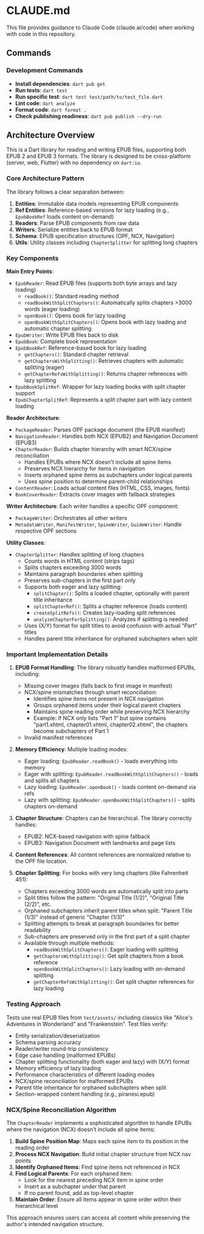 # CLAUDE.md

This file provides guidance to Claude Code (claude.ai/code) when working with code in this repository.

## Commands

### Development Commands
- **Install dependencies**: `dart pub get`
- **Run tests**: `dart test`
- **Run specific test**: `dart test test/path/to/test_file.dart`
- **Lint code**: `dart analyze`
- **Format code**: `dart format .`
- **Check publishing readiness**: `dart pub publish --dry-run`

## Architecture Overview

This is a Dart library for reading and writing EPUB files, supporting both EPUB 2 and EPUB 3 formats. The library is designed to be cross-platform (server, web, Flutter) with no dependency on `dart:io`.

### Core Architecture Pattern

The library follows a clear separation between:
1. **Entities**: Immutable data models representing EPUB components
2. **Ref Entities**: Reference-based versions for lazy loading (e.g., `EpubBookRef` loads content on-demand)
3. **Readers**: Parse EPUB components from raw data
4. **Writers**: Serialize entities back to EPUB format
5. **Schema**: EPUB specification structures (OPF, NCX, Navigation)
6. **Utils**: Utility classes including `ChapterSplitter` for splitting long chapters

### Key Components

**Main Entry Points**:
- `EpubReader`: Read EPUB files (supports both byte arrays and lazy loading)
  - `readBook()`: Standard reading method
  - `readBookWithSplitChapters()`: Automatically splits chapters >3000 words (eager loading)
  - `openBook()`: Opens book for lazy loading
  - `openBookWithSplitChapters()`: Opens book with lazy loading and automatic chapter splitting
- `EpubWriter`: Write EPUB files back to disk
- `EpubBook`: Complete book representation
- `EpubBookRef`: Reference-based book for lazy loading
  - `getChapters()`: Standard chapter retrieval
  - `getChaptersWithSplitting()`: Retrieves chapters with automatic splitting (eager)
  - `getChapterRefsWithSplitting()`: Returns chapter references with lazy splitting
- `EpubBookSplitRef`: Wrapper for lazy loading books with split chapter support
- `EpubChapterSplitRef`: Represents a split chapter part with lazy content loading

**Reader Architecture**:
- `PackageReader`: Parses OPF package document (the EPUB manifest)
- `NavigationReader`: Handles both NCX (EPUB2) and Navigation Document (EPUB3)
- `ChapterReader`: Builds chapter hierarchy with smart NCX/spine reconciliation
  - Handles EPUBs where NCX doesn't include all spine items
  - Preserves NCX hierarchy for items in navigation
  - Inserts orphaned spine items as subchapters under logical parents
  - Uses spine position to determine parent-child relationships
- `ContentReader`: Loads actual content files (HTML, CSS, images, fonts)
- `BookCoverReader`: Extracts cover images with fallback strategies

**Writer Architecture**:
Each writer handles a specific OPF component:
- `PackageWriter`: Orchestrates all other writers
- `MetadataWriter`, `ManifestWriter`, `SpineWriter`, `GuideWriter`: Handle respective OPF sections

**Utility Classes**:
- `ChapterSplitter`: Handles splitting of long chapters
  - Counts words in HTML content (strips tags)
  - Splits chapters exceeding 3000 words
  - Maintains paragraph boundaries when splitting
  - Preserves sub-chapters in the first part only
  - Supports both eager and lazy splitting:
    - `splitChapter()`: Splits a loaded chapter, optionally with parent title inheritance
    - `splitChapterRef()`: Splits a chapter reference (loads content)
    - `createSplitRefs()`: Creates lazy-loading split references
    - `analyzeChapterForSplitting()`: Analyzes if splitting is needed
  - Uses (X/Y) format for split titles to avoid confusion with actual "Part" titles
  - Handles parent title inheritance for orphaned subchapters when split

### Important Implementation Details

1. **EPUB Format Handling**: The library robustly handles malformed EPUBs, including:
   - Missing cover images (falls back to first image in manifest)
   - NCX/spine mismatches through smart reconciliation:
     - Identifies spine items not present in NCX navigation
     - Groups orphaned items under their logical parent chapters
     - Maintains spine reading order while preserving NCX hierarchy
     - Example: If NCX only lists "Part 1" but spine contains "part1.xhtml, chapter01.xhtml, chapter02.xhtml", the chapters become subchapters of Part 1
   - Invalid manifest references

2. **Memory Efficiency**: Multiple loading modes:
   - Eager loading: `EpubReader.readBook()` - loads everything into memory
   - Eager with splitting: `EpubReader.readBookWithSplitChapters()` - loads and splits all chapters
   - Lazy loading: `EpubReader.openBook()` - loads content on-demand via refs
   - Lazy with splitting: `EpubReader.openBookWithSplitChapters()` - splits chapters on-demand

3. **Chapter Structure**: Chapters can be hierarchical. The library correctly handles:
   - EPUB2: NCX-based navigation with spine fallback
   - EPUB3: Navigation Document with landmarks and page lists

4. **Content References**: All content references are normalized relative to the OPF file location.

5. **Chapter Splitting**: For books with very long chapters (like Fahrenheit 451):
   - Chapters exceeding 3000 words are automatically split into parts
   - Split titles follow the pattern: "Original Title (1/2)", "Original Title (2/2)", etc.
   - Orphaned subchapters inherit parent titles when split: "Parent Title (1/3)" instead of generic "Chapter (1/3)"
   - Splitting attempts to break at paragraph boundaries for better readability
   - Sub-chapters are preserved only in the first part of a split chapter
   - Available through multiple methods:
     - `readBookWithSplitChapters()`: Eager loading with splitting
     - `getChaptersWithSplitting()`: Get split chapters from a book reference
     - `openBookWithSplitChapters()`: Lazy loading with on-demand splitting
     - `getChapterRefsWithSplitting()`: Get split chapter references for lazy loading

### Testing Approach

Tests use real EPUB files from `test/assets/` including classics like "Alice's Adventures in Wonderland" and "Frankenstein". Test files verify:
- Entity serialization/deserialization
- Schema parsing accuracy
- Reader/writer round-trip consistency
- Edge case handling (malformed EPUBs)
- Chapter splitting functionality (both eager and lazy) with (X/Y) format
- Memory efficiency of lazy loading
- Performance characteristics of different loading modes
- NCX/spine reconciliation for malformed EPUBs
- Parent title inheritance for orphaned subchapters when split
- Section-wrapped content handling (e.g., piranesi.epub)

### NCX/Spine Reconciliation Algorithm

The `ChapterReader` implements a sophisticated algorithm to handle EPUBs where the navigation (NCX) doesn't include all spine items:

1. **Build Spine Position Map**: Maps each spine item to its position in the reading order
2. **Process NCX Navigation**: Build initial chapter structure from NCX nav points
3. **Identify Orphaned Items**: Find spine items not referenced in NCX
4. **Find Logical Parents**: For each orphaned item:
   - Look for the nearest preceding NCX item in spine order
   - Insert as a subchapter under that parent
   - If no parent found, add as top-level chapter
5. **Maintain Order**: Ensure all items appear in spine order within their hierarchical level

This approach ensures users can access all content while preserving the author's intended navigation structure.